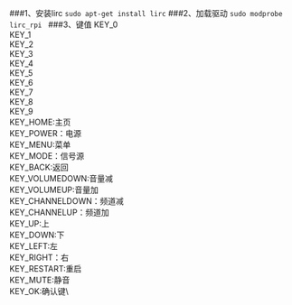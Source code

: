 ###1、安装lirc
`sudo apt-get install lirc`
###2、加载驱动
`sudo modprobe lirc_rpi `
###3、键值
KEY_0\
KEY_1\
KEY_2\
KEY_3\
KEY_4\
KEY_5\
KEY_6\
KEY_7\
KEY_8\
KEY_9\
KEY_HOME:主页\
KEY_POWER：电源\
KEY_MENU:菜单\
KEY_MODE：信号源\
KEY_BACK:返回\
KEY_VOLUMEDOWN:音量减\
KEY_VOLUMEUP:音量加\
KEY_CHANNELDOWN：频道减\
KEY_CHANNELUP：频道加\
KEY_UP:上\
KEY_DOWN:下\
KEY_LEFT:左\
KEY_RIGHT：右\
KEY_RESTART:重启\
KEY_MUTE:静音\
KEY_OK:确认键\

